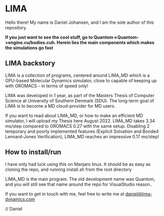 
# LIMA

Hello there!
My name is Daniel Johansen, and I am the sole author of this repository.


**If you just want to see the cool stuff, go to Quantom->Quantom->engine.cu/bodies.cuh. Herein lies the main components which makes the simulations go fast**


## LIMA backstory

LIMA is a collection of programs, centered around LIMA_MD which is a GPU-based Molecular Dynamics simulator, close to capable of keeping up with GROMACS - in terms of speed only!

LIMA was developed in 1 year, as part of the Masters Thesis of Computer  Science at University of Southern Denmark (SDU).
The long-term goal of LIMA is to become a MD cloud-provider for MD users.

If you want to read about LIMA_MD, or how to make an efficient MD simulator, I will upload my Thesis here August 2022.
LIMA_MD takes 3.34 ms/step compared to GROMACS 0.27 with the same setup. Disabling 2 temporary and poorly implemented features (Explicit Solvation and Bonded Lennard-Jones Verification), LIMA_MD reaches an impressive 0.17 ms/step!




## How to install/run

I have only had luck using this on Manjaro linux. It should be as easy as cloning the repo, and running install.sh from the root directory

LIMA_MD is the main program. The old development name was Quantom, and you will still see that name around the repo for VisualStudio reason..









If you want to get in touch with me, feel free to write me at daniel@lima-dynamics.com

// Daniel
